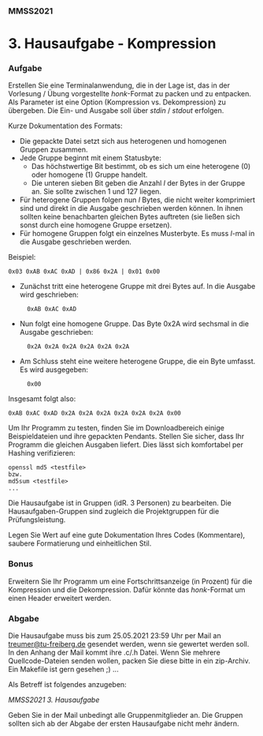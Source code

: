 ### MMSS2021
# 3. Hausaufgabe - Kompression

### Aufgabe

Erstellen Sie eine Terminalanwendung, die in der Lage ist, das in der Vorlesung / Übung vorgestellte *honk*-Format zu packen und zu entpacken. Als Parameter ist eine Option (Kompression vs. Dekompression) zu übergeben. Die Ein- und Ausgabe soll über *stdin* / *stdout* erfolgen.

Kurze Dokumentation des Formats:

 - Die gepackte Datei setzt sich aus heterogenen und homogenen Gruppen zusammen.
 - Jede Gruppe beginnt mit einem Statusbyte:
   - Das höchstwertige Bit bestimmt, ob es sich um eine heterogene (0) oder homogene (1) Gruppe handelt.
   - Die unteren sieben Bit geben die Anzahl *l* der Bytes in der Gruppe an. Sie sollte zwischen 1 und 127 liegen.
 - Für heterogene Gruppen folgen nun *l* Bytes, die nicht weiter komprimiert sind und direkt in die Ausgabe geschrieben werden können. In ihnen sollten keine benachbarten gleichen Bytes auftreten (sie ließen sich sonst durch eine homogene Gruppe ersetzen).
 - Für homogene Gruppen folgt ein einzelnes Musterbyte. Es muss *l*-mal in die Ausgabe geschrieben werden.

Beispiel:

    0x03 0xAB 0xAC 0xAD | 0x86 0x2A | 0x01 0x00

- Zunächst tritt eine heterogene Gruppe mit drei Bytes auf. In die Ausgabe wird geschrieben:

        0xAB 0xAC 0xAD

- Nun folgt eine homogene Gruppe. Das Byte 0x2A wird sechsmal in die Ausgabe geschrieben:

        0x2A 0x2A 0x2A 0x2A 0x2A 0x2A

- Am Schluss steht eine weitere heterogene Gruppe, die ein Byte umfasst. Es wird ausgegeben:

        0x00

Insgesamt folgt also:

    0xAB 0xAC 0xAD 0x2A 0x2A 0x2A 0x2A 0x2A 0x2A 0x00

Um Ihr Programm zu testen, finden Sie im Downloadbereich einige Beispieldateien und ihre gepackten Pendants. Stellen Sie sicher, dass Ihr Programm die gleichen Ausgaben liefert. Dies lässt sich komfortabel per Hashing verifizieren:

    openssl md5 <testfile>
    bzw.
    md5sum <testfile>
    ...

Die Hausaufgabe ist in Gruppen (idR. 3 Personen) zu bearbeiten. Die Hausaufgaben-Gruppen sind zugleich die Projektgruppen für die Prüfungsleistung.

Legen Sie Wert auf eine gute Dokumentation Ihres Codes (Kommentare), saubere Formatierung und einheitlichen Stil.

### Bonus

Erweitern Sie Ihr Programm um eine Fortschrittsanzeige (in Prozent) für die Kompression und die Dekompression. Dafür könnte das *honk*-Format um einen Header erweitert werden.

### Abgabe

Die Hausaufgabe muss bis zum 25.05.2021 23:59 Uhr per Mail an [treumer@tu-freiberg.de]() gesendet werden, wenn sie gewertet werden soll. In den Anhang der Mail kommt ihre .c/.h Datei. Wenn Sie mehrere Quellcode-Dateien senden wollen, packen Sie diese bitte in ein zip-Archiv. Ein Makefile ist gern gesehen ;) ...

Als Betreff ist folgendes anzugeben:

_MMSS2021 3. Hausaufgabe_

Geben Sie in der Mail unbedingt alle Gruppenmitglieder an. Die Gruppen sollten sich ab der Abgabe der ersten Hausaufgabe nicht mehr ändern.

